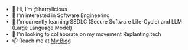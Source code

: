 - 👋 Hi, I’m @harrylicious
- 👀 I’m interested in Software Engineering
- 🌱 I’m currently learning SSDLC (Secure Software Life-Cycle) and LLM (Large Language Model)
- 💞️ I’m looking to collaborate on my movement Replanting.tech
- 📫 Reach me at [My Blog](https://blog.lombokit.com)

<!---
harrylicious/harrylicious is a ✨ special ✨ repository because its `README.md` (this file) appears on your GitHub profile.
You can click the Preview link to take a look at your changes.
--->
